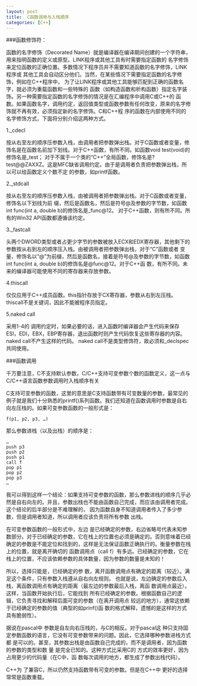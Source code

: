 ```yaml
---
layout: post
title:  C函数调用与入栈顺序
categories: [C++]
---
```


###函数修饰符：

函数的名字修饰（Decorated Name）就是编译器在编译期间创建的一个字符串，用来指明函数的定义或原型。LINK程序或其他工具有时需要指定函数的 名字修饰来定位函数的正确位置。多数情况下程序员并不需要知道函数的名字修饰，LINK程序或 其他工具会自动区分他们。当然，在某些情况下需要指定函数的名字修饰，例如在C++程序中， 为了让LINK程序或其他工具能够匹配到正确的函数名字，就必须为重载函数和一些特殊的 函数（如构造函数和析构函数）指定名字装饰。另一种需要指定函数的名字修饰的情况是在汇编程序中调用C或C++的 函数。如果函数名字，调用约定，返回值类型或函数参数有任何改变，原来的名字修饰就不再有效，必须指定新的名字修饰。C和C++程 序的函数在内部使用不同的名字修饰方式，下面将分别介绍这两种方式。

1._cdecl  

按从右至左的顺序压参数入栈，由调用者把参数弹出栈。对于C函数或者变量，修饰名是在函数名前加下划线。对于C++函数，有所不同。如函数void test(void)的修饰名是_test； 对于不属于一个类的“C++”全局函数，修饰名是?test@@ZAXXZ。这是MFC缺省调用约定。由于是调用者负责把参数弹出栈，所以可以给函数定义个数不定 的参数，如printf函数。 

2._stdcall  

按从右至左的顺序压参数入栈，由被调用者把参数弹出栈。对于C函数或者变量，修饰名以下划线为前 缀，然后是函数名，然后是符号@及参数的字节数，如函数int   func(int   a,   double   b)的修饰名是_func@12。 对于C++函数，则有所不同。所有的Win32 API函数都遵循该约定。 

3._fastcall  

头两个DWORD类型或者占更少字节的参数被放入ECX和EDX寄存器，其他剩下的参数按从右到左的顺序压入栈。由被调用者把参数弹出栈，对于“C”函数或者 变量，修饰名以“@”为前缀，然后是函数名，接着是符号@及参数的字节数，如函数int func(int a, double b)的修饰名是@func@12。对于C++函 数，有所不同。未来的编译器可能使用不同的寄存器来存放参数。 

4.thiscall  

仅仅应用于C++成员函数。this指针存放于CX寄存器，参数从右到左压栈。thiscall不是关键词，因此不能被程序员指定。 

5.naked   call  

采用1-4的 调用约定时，如果必要的话，进入函数时编译器会产生代码来保存ESI，EDI，EBX，EBP寄存器，退出函数时则产生代码恢复这些寄存器的内容。naked call不产生这样的代码。 naked call不是类型修饰符，故必须和_declspec共同使用。

###函数调用

千万要注意，C不支持默认参数，C/C++支持可变参数个数的函数定义，这一点与C/C++语言函数参数调用时入栈顺序有关

C支持可变参数的函数，这里的意思是C支持函数带有可变数量的参数，最常见的例子就是我们十分熟悉的printf()系列函数。我们还知道在函数调用时参数是自右向左压栈的。如果可变参数函数的一般形式是：

    f(p1, p2, p3, …)

那么参数进栈（以及出栈）的顺序是：

    …
    push p3
    push p2
    push p1
    call f
    pop p1
    pop p2
    pop p3
    …

我可以得到这样一个结论：如果支持可变参数的函数，那么参数进栈的顺序几乎必然是自右向左的。并且，参数出栈也不能由函数自己完成，而应该由调用者完成。这个结论的后半部分是不难理解的， 因为函数自身不知道调用者传入了多少参数，但是调用者知道，所以调用者应该负责将所有参数 出栈。

在可变参数函数的一般形式中，左边 是已经确定的参数，右边省略号代表未知参数部分。对于已经确定的参数，它在栈上的位置也必须是确定的。否则意味着已经确定的参数是不能定位和找到的，这样是无法保证函数正确执行的。衡量参数在栈上的位置，就是离开确切的 函数调用点（call f）有多远。已经确定的参数，它在栈上的位置，不应该依赖参数的具体数量，因为参数的数量是未知的！

所以，选择只能是，已经确定的参 数，离开函数调用点有确定的距离（较近）。满足这个条件，只有参数入栈遵从自右向左规则。 也就是说，左边确定的参数后入栈，离函数调用点有确定的距离（最左边的参数最后入栈，离函 数调用点最近）。
这样，当函数开始执行后，它能找到 所有已经确定的参数。根据函数自己的逻辑，它负责寻找和解释后面可变的参数（在离开调用点 较远的地方），通常这依赖于已经确定的参数的值（典型的如prinf()函 数的格式解释，遗憾的是这样的方式具有脆弱性）。

据说在pascal中 参数是自左向右压栈的，与C的相反。对于pascal这 种只支持固定参数函数的语言，它没有可变参数带来的问题。因此，它选择哪种参数进栈方式都 是可以的。甚至，其参数出栈是由函数自己完成的，而不是调用者，因为函数的参数的类型和数 量
是完全已知的。这种方式比采用C的 方式的效率更好，因为占用更少的代码量（在C中，函 数每次调用的地方，都生成了参数出栈代码）。

C++为 了兼容C，所以仍然支持函数带有可变的参数。但是在C++中 更好的选择常常是函数重载。
